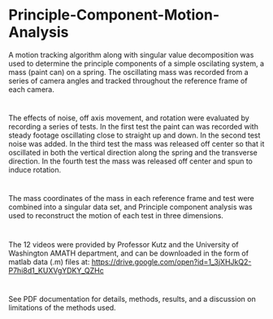 # Principle-Component-Motion-Analysis
A motion tracking algorithm along with singular value decomposition was used to determine the principle components of a simple oscilating system, a mass (paint can) on a spring. The oscillating mass was recorded from a series of camera angles and tracked throughout the reference frame of each camera. 
#
The effects of noise, off axis movement, and rotation were evaluated by recording a series of tests. In the first test the paint can was recorded with steady footage oscillating close to straight up and down. In the second test noise was added. In the third test the mass was released off center so that it oscillated in both the vertical direction along the spring and the transverse direction. In the fourth test the mass was released off center and spun to induce rotation. 
#
The mass coordinates of the mass in each reference frame and test were combined into a singular data set, and Principle component analysis was used to reconstruct the motion of each test in three dimensions. 
#
The 12 videos were provided by Professor Kutz and the University of Washington AMATH department, and can be downloaded in the form of matlab data (.m) files at: https://drive.google.com/open?id=1_3jXHJkQ2-P7hi8d1_KUXVgYDKY_QZHc
# 
See PDF documentation for details, methods, results, and a discussion on limitations of the methods used. 
